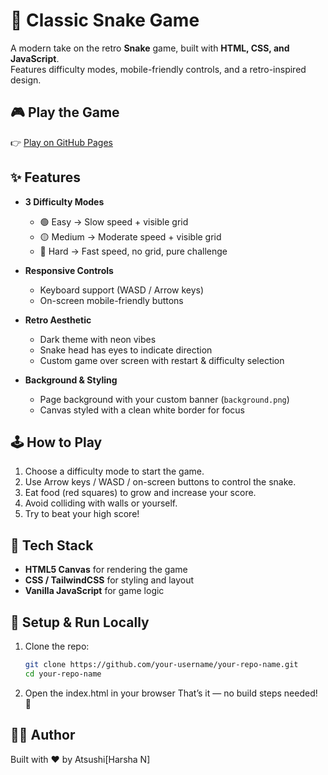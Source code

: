 # 🐍 Classic Snake Game  

A modern take on the retro **Snake** game, built with **HTML, CSS, and JavaScript**.  
Features difficulty modes, mobile-friendly controls, and a retro-inspired design.  

## 🎮 Play the Game  
👉 [Play on GitHub Pages](https://your-username.github.io/your-repo-name)  

## ✨ Features  
- **3 Difficulty Modes**  
  - 🟢 Easy → Slow speed + visible grid  
  - 🟡 Medium → Moderate speed + visible grid  
  - 🔴 Hard → Fast speed, no grid, pure challenge  

- **Responsive Controls**  
  - Keyboard support (WASD / Arrow keys)  
  - On-screen mobile-friendly buttons  

- **Retro Aesthetic**  
  - Dark theme with neon vibes  
  - Snake head has eyes to indicate direction  
  - Custom game over screen with restart & difficulty selection  

- **Background & Styling**  
  - Page background with your custom banner (`background.png`)  
  - Canvas styled with a clean white border for focus  

## 🕹️ How to Play  
1. Choose a difficulty mode to start the game.  
2. Use Arrow keys / WASD / on-screen buttons to control the snake.  
3. Eat food (red squares) to grow and increase your score.  
4. Avoid colliding with walls or yourself.  
5. Try to beat your high score!  

## 🚀 Tech Stack  
- **HTML5 Canvas** for rendering the game  
- **CSS / TailwindCSS** for styling and layout  
- **Vanilla JavaScript** for game logic  

## 📂 Setup & Run Locally  
1. Clone the repo:  
   ```bash
   git clone https://github.com/your-username/your-repo-name.git
   cd your-repo-name
2. Open the index.html in your browser
   That’s it — no build steps needed! 🎉

## 🧑‍💻 Author
  Built with ❤️ by Atsushi[Harsha N]